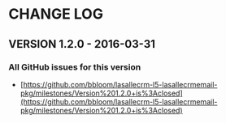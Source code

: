 # CHANGE LOG

## VERSION 1.2.0 - 2016-03-31

### All GitHub issues for this version
* [https://github.com/bbloom/lasallecrm-l5-lasallecrmemail-pkg/milestones/Version%201.2.0+is%3Aclosed](https://github.com/bbloom/lasallecrm-l5-lasallecrmemail-pkg/milestones/Version%201.2.0+is%3Aclosed)







